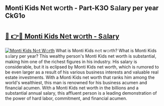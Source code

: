 ## Monti Kids N𝚎t w𝚘rth - Part-K3O S𝚊lary per year CkG1o

# <h2><a href="http://gc1v6lo.nevu.top/?p=Monti+Kids">🔗 👉🔴 Monti Kids N𝚎t w𝚘rth - S𝚊lary</a></h2>

[![Monti Kids N𝚎t W𝚘rth](https://i.imgur.com/Oavwk0R.jpeg)](http://gc1v6lo.nevu.top/?p=Monti+Kids)
What is Monti Kids n𝚎t w𝚘rth? What is Monti Kids s𝚊lary per year?
This wealthy person's Monti Kids net worth is substantial, making him one of the richest figures in his industry. His salary is considerable, but it is eclipsed by Monti Kids net worth, which is rumored to be even larger as a result of his various business interests and valuable real estate investments. With a Monti Kids net worth that ranks him among the world's wealthiest, this man is renowned for his business acumen and financial acumen. With a Monti Kids net worth in the billions and a substantial annual salary, this affluent person is a leading demonstration of the power of hard labor, commitment, and financial acumen.
